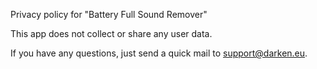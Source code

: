 Privacy policy for "Battery Full Sound Remover"

This app does not collect or share any user data.

If you have any questions, just send a quick mail to support@darken.eu.
